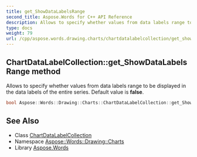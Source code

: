 ```yaml
---
title: get_ShowDataLabelsRange
second_title: Aspose.Words for C++ API Reference
description: Allows to specify whether values from data labels range to be displayed in the data labels of the entire series. Default value is false.
type: docs
weight: 79
url: /cpp/aspose.words.drawing.charts/chartdatalabelcollection/get_showdatalabelsrange/
---
```

## ChartDataLabelCollection::get_ShowDataLabelsRange method


Allows to specify whether values from data labels range to be displayed in the data labels of the entire series. Default value is **false**.

```cpp
bool Aspose::Words::Drawing::Charts::ChartDataLabelCollection::get_ShowDataLabelsRange()
```

## See Also

* Class [ChartDataLabelCollection](../)
* Namespace [Aspose::Words::Drawing::Charts](../../)
* Library [Aspose.Words](../../../)

